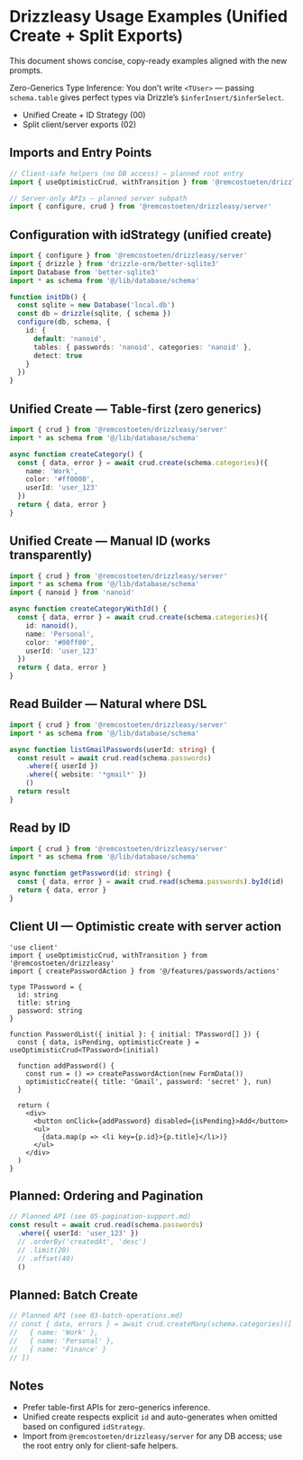 # Drizzleasy Usage Examples (Unified Create + Split Exports)

This document shows concise, copy-ready examples aligned with the new prompts.

Zero-Generics Type Inference: You don’t write `<TUser>` — passing `schema.table` gives perfect types via Drizzle’s `$inferInsert/$inferSelect`.
- Unified Create + ID Strategy (00)
- Split client/server exports (02)

## Imports and Entry Points

```ts path=null start=null
// Client-safe helpers (no DB access) — planned root entry
import { useOptimisticCrud, withTransition } from '@remcostoeten/drizzleasy'

// Server-only APIs — planned server subpath
import { configure, crud } from '@remcostoeten/drizzleasy/server'
```

## Configuration with idStrategy (unified create)

```ts path=null start=null
import { configure } from '@remcostoeten/drizzleasy/server'
import { drizzle } from 'drizzle-orm/better-sqlite3'
import Database from 'better-sqlite3'
import * as schema from '@/lib/database/schema'

function initDb() {
  const sqlite = new Database('local.db')
  const db = drizzle(sqlite, { schema })
  configure(db, schema, {
    id: {
      default: 'nanoid',
      tables: { passwords: 'nanoid', categories: 'nanoid' },
      detect: true
    }
  })
}
```

## Unified Create — Table-first (zero generics)

```ts path=null start=null
import { crud } from '@remcostoeten/drizzleasy/server'
import * as schema from '@/lib/database/schema'

async function createCategory() {
  const { data, error } = await crud.create(schema.categories)({
    name: 'Work',
    color: '#ff0000',
    userId: 'user_123'
  })
  return { data, error }
}
```

## Unified Create — Manual ID (works transparently)

```ts path=null start=null
import { crud } from '@remcostoeten/drizzleasy/server'
import * as schema from '@/lib/database/schema'
import { nanoid } from 'nanoid'

async function createCategoryWithId() {
  const { data, error } = await crud.create(schema.categories)({
    id: nanoid(),
    name: 'Personal',
    color: '#00ff00',
    userId: 'user_123'
  })
  return { data, error }
}
```


## Read Builder — Natural where DSL

```ts path=null start=null
import { crud } from '@remcostoeten/drizzleasy/server'
import * as schema from '@/lib/database/schema'

async function listGmailPasswords(userId: string) {
  const result = await crud.read(schema.passwords)
    .where({ userId })
    .where({ website: '*gmail*' })
    ()
  return result
}
```

## Read by ID

```ts path=null start=null
import { crud } from '@remcostoeten/drizzleasy/server'
import * as schema from '@/lib/database/schema'

async function getPassword(id: string) {
  const { data, error } = await crud.read(schema.passwords).byId(id)
  return { data, error }
}
```

## Client UI — Optimistic create with server action

```tsx path=null start=null
'use client'
import { useOptimisticCrud, withTransition } from '@remcostoeten/drizzleasy'
import { createPasswordAction } from '@/features/passwords/actions'

type TPassword = {
  id: string
  title: string
  password: string
}

function PasswordList({ initial }: { initial: TPassword[] }) {
  const { data, isPending, optimisticCreate } = useOptimisticCrud<TPassword>(initial)

  function addPassword() {
    const run = () => createPasswordAction(new FormData())
    optimisticCreate({ title: 'Gmail', password: 'secret' }, run)
  }

  return (
    <div>
      <button onClick={addPassword} disabled={isPending}>Add</button>
      <ul>
        {data.map(p => <li key={p.id}>{p.title}</li>)}
      </ul>
    </div>
  )
}
```

## Planned: Ordering and Pagination

```ts path=null start=null
// Planned API (see 05-pagination-support.md)
const result = await crud.read(schema.passwords)
  .where({ userId: 'user_123' })
  // .orderBy('createdAt', 'desc')
  // .limit(20)
  // .offset(40)
  ()
```

## Planned: Batch Create

```ts path=null start=null
// Planned API (see 03-batch-operations.md)
// const { data, errors } = await crud.createMany(schema.categories)([
//   { name: 'Work' },
//   { name: 'Personal' },
//   { name: 'Finance' }
// ])
```

## Notes

- Prefer table-first APIs for zero-generics inference.
- Unified create respects explicit `id` and auto-generates when omitted based on configured `idStrategy`.
- Import from `@remcostoeten/drizzleasy/server` for any DB access; use the root entry only for client-safe helpers.
